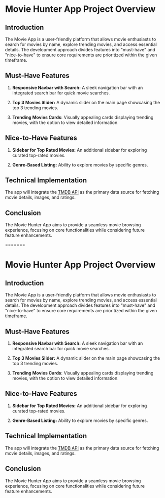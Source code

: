
# Movie Hunter App Project Overview

## Introduction
The Movie App is a user-friendly platform that allows movie enthusiasts to search for movies by name, explore trending movies, and access essential details. The development approach divides features into "must-have" and "nice-to-have" to ensure core requirements are prioritized within the given timeframe.

## Must-Have Features
1. **Responsive Navbar with Search:** A sleek navigation bar with an integrated search bar for quick movie searches.

2. **Top 3 Movies Slider:** A dynamic slider on the main page showcasing the top 3 trending movies.

3. **Trending Movies Cards:** Visually appealing cards displaying trending movies, with the option to view detailed information.

## Nice-to-Have Features
1. **Sidebar for Top Rated Movies:** An additional sidebar for exploring curated top-rated movies.

2. **Genre-Based Listing:** Ability to explore movies by specific genres.

## Technical Implementation
The app will integrate the [TMDB API](https://developer.themoviedb.org/docs) as the primary data source for fetching movie details, images, and ratings.

## Conclusion
The Movie Hunter App aims to provide a seamless movie browsing experience, focusing on core functionalities while considering future feature enhancements.

=======
# Movie Hunter App Project Overview

## Introduction
The Movie App is a user-friendly platform that allows movie enthusiasts to search for movies by name, explore trending movies, and access essential details. The development approach divides features into "must-have" and "nice-to-have" to ensure core requirements are prioritized within the given timeframe.

## Must-Have Features
1. **Responsive Navbar with Search:** A sleek navigation bar with an integrated search bar for quick movie searches.

2. **Top 3 Movies Slider:** A dynamic slider on the main page showcasing the top 3 trending movies.

3. **Trending Movies Cards:** Visually appealing cards displaying trending movies, with the option to view detailed information.

## Nice-to-Have Features
1. **Sidebar for Top Rated Movies:** An additional sidebar for exploring curated top-rated movies.

2. **Genre-Based Listing:** Ability to explore movies by specific genres.

## Technical Implementation
The app will integrate the [TMDB API](https://developer.themoviedb.org/docs) as the primary data source for fetching movie details, images, and ratings.

## Conclusion
The Movie Hunter App aims to provide a seamless movie browsing experience, focusing on core functionalities while considering future feature enhancements.

